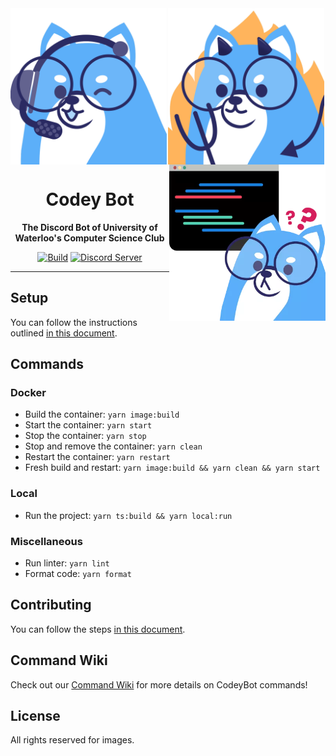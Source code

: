 <div align="center">

<img src="assets/emojis/codey_gaming.png" width="250" height="250" align="left">
<img src="assets/emojis/codey_devil.png" width="250" height="250" align="center">
<img src="assets/emojis/codey_coding2.png" width="250" height="250" align="right">

<br />

# Codey Bot

**The Discord Bot of University of Waterloo's Computer Science Club**

[![Build](https://github.com/uwcsc/codeybot/actions/workflows/build.yml/badge.svg?branch=main)](https://github.com/uwcsc/codeybot/actions/workflows/build.yml?query=branch%3Amain)
[![Discord Server](https://discord.com/api/guilds/667823274201448469/widget.png)](https://discord.gg/pHfYBCg)

</div>

---

## Setup

You can follow the instructions outlined [in this document](docs/SETUP.md).

## Commands

### Docker

- Build the container: `yarn image:build`
- Start the container: `yarn start`
- Stop the container: `yarn stop`
- Stop and remove the container: `yarn clean`
- Restart the container: `yarn restart`
- Fresh build and restart: `yarn image:build && yarn clean && yarn start`

### Local

- Run the project: `yarn ts:build && yarn local:run`

### Miscellaneous

- Run linter: `yarn lint`
- Format code: `yarn format`

## Contributing

You can follow the steps [in this document](docs/CONTRIBUTING.md).

## Command Wiki

Check out our [Command Wiki](docs/COMMAND-WIKI.md) for more details on CodeyBot commands!

## License

All rights reserved for images.
